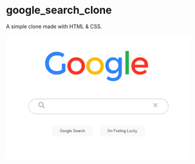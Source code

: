 # google_search_clone

A simple clone made with HTML & CSS.

![Google search homepage in light mode](https://github.com/JoleneKearse/google_search_clone/blob/main/screenshot.png)
